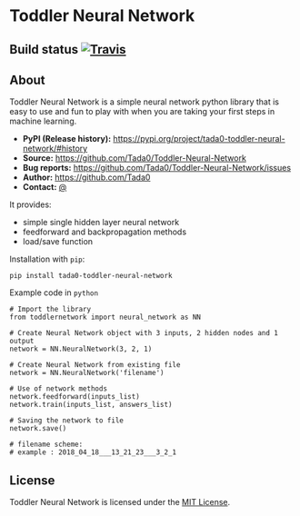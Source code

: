 # Toddler Neural Network

## Build status [![Travis](https://travis-ci.org/Tada0/Toddler-Neural-Network.svg?branch=master)]()

## About

Toddler Neural Network is a simple neural network python library that is easy to use
and fun to play with when you are taking your first steps in machine learning.

- **PyPI (Release history):** https://pypi.org/project/tada0-toddler-neural-network/#history
- **Source:** https://github.com/Tada0/Toddler-Neural-Network
- **Bug reports:** https://github.com/Tada0/Toddler-Neural-Network/issues
- **Author:** https://github.com/Tada0
- **Contact:** <a href="mailto:tomekholda@gmail.com">@</a>

It provides:

- simple single hidden layer neural network
- feedforward and backpropagation methods
- load/save function 

Installation with ``pip``:

    pip install tada0-toddler-neural-network
    
Example code in ``python``

    # Import the library
    from toddlernetwork import neural_network as NN
    
    # Create Neural Network object with 3 inputs, 2 hidden nodes and 1 output
    network = NN.NeuralNetwork(3, 2, 1)
    
    # Create Neural Network from existing file
    network = NN.NeuralNetwork('filename')
    
    # Use of network methods 
    network.feedforward(inputs_list)
    network.train(inputs_list, answers_list)
    
    # Saving the network to file
    network.save()
    
    # filename scheme:
    # example : 2018_04_18___13_21_23___3_2_1
    
## License
    
Toddler Neural Network is licensed under the [MIT License](http://opensource.org/licenses/MIT).
